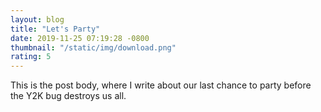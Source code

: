 ```yaml
---
layout: blog
title: "Let's Party"
date: 2019-11-25 07:19:28 -0800
thumbnail: "/static/img/download.png"
rating: 5
---
```


This is the post body, where I write about our last chance to party before the Y2K bug destroys us all.
